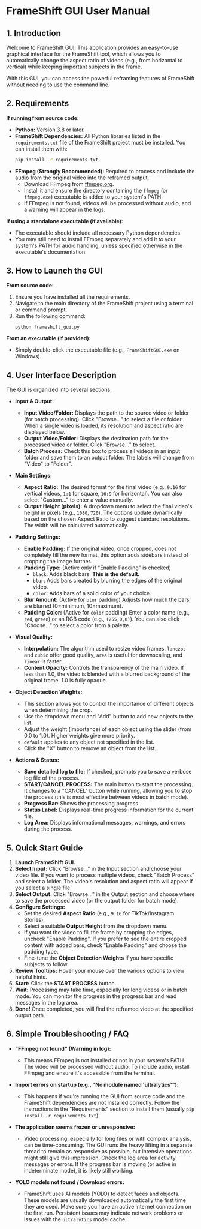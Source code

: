 # FrameShift GUI User Manual

## 1. Introduction

Welcome to FrameShift GUI! This application provides an easy-to-use graphical interface for the FrameShift tool, which allows you to automatically change the aspect ratio of videos (e.g., from horizontal to vertical) while keeping important subjects in the frame.

With this GUI, you can access the powerful reframing features of FrameShift without needing to use the command line.

## 2. Requirements

**If running from source code:**

* **Python:** Version 3.8 or later.
* **FrameShift Dependencies:** All Python libraries listed in the `requirements.txt` file of the FrameShift project must be installed. You can install them with:
    ```bash
    pip install -r requirements.txt
    ```
* **FFmpeg (Strongly Recommended):** Required to process and include the audio from the original video into the reframed output.
    * Download FFmpeg from [ffmpeg.org](https://ffmpeg.org/download.html).
    * Install it and ensure the directory containing the `ffmpeg` (or `ffmpeg.exe`) executable is added to your system's PATH.
    * If FFmpeg is not found, videos will be processed without audio, and a warning will appear in the logs.

**If using a standalone executable (if available):**

* The executable should include all necessary Python dependencies.
* You may still need to install FFmpeg separately and add it to your system's PATH for audio handling, unless specified otherwise in the executable's documentation.

## 3. How to Launch the GUI

**From source code:**

1.  Ensure you have installed all the requirements.
2.  Navigate to the main directory of the FrameShift project using a terminal or command prompt.
3.  Run the following command:
    ```bash
    python frameshift_gui.py
    ```

**From an executable (if provided):**

* Simply double-click the executable file (e.g., `FrameShiftGUI.exe` on Windows).

## 4. User Interface Description

The GUI is organized into several sections:

* **Input & Output:**
    * **Input Video/Folder:** Displays the path to the source video or folder (for batch processing). Click "Browse..." to select a file or folder. When a single video is loaded, its resolution and aspect ratio are displayed below.
    * **Output Video/Folder:** Displays the destination path for the processed video or folder. Click "Browse..." to select.
    * **Batch Process:** Check this box to process all videos in an input folder and save them to an output folder. The labels will change from "Video" to "Folder".

* **Main Settings:**
    * **Aspect Ratio:** The desired format for the final video (e.g., `9:16` for vertical videos, `1:1` for square, `16:9` for horizontal). You can also select "Custom..." to enter a value manually.
    * **Output Height (pixels):** A dropdown menu to select the final video's height in pixels (e.g., `1080`, `720`). The options update dynamically based on the chosen Aspect Ratio to suggest standard resolutions. The width will be calculated automatically.

* **Padding Settings:**
    * **Enable Padding:** If the original video, once cropped, does not completely fill the new format, this option adds sidebars instead of cropping the image further.
    * **Padding Type:** (Active only if "Enable Padding" is checked)
        * `black`: Adds black bars. **This is the default.**
        * `blur`: Adds bars created by blurring the edges of the original video.
        * `color`: Adds bars of a solid color of your choice.
    * **Blur Amount:** (Active for `blur` padding) Adjusts how much the bars are blurred (0=minimum, 10=maximum).
    * **Padding Color:** (Active for `color` padding) Enter a color name (e.g., `red`, `green`) or an RGB code (e.g., `(255,0,0)`). You can also click "Choose..." to select a color from a palette.

* **Visual Quality:**
    * **Interpolation:** The algorithm used to resize video frames. `lanczos` and `cubic` offer good quality, `area` is useful for downscaling, and `linear` is faster.
    * **Content Opacity:** Controls the transparency of the main video. If less than 1.0, the video is blended with a blurred background of the original frame. 1.0 is fully opaque.

* **Object Detection Weights:**
    * This section allows you to control the importance of different objects when determining the crop.
    * Use the dropdown menu and "Add" button to add new objects to the list.
    * Adjust the weight (importance) of each object using the slider (from 0.0 to 1.0). Higher weights give more priority.
    * `default` applies to any object not specified in the list.
    * Click the "X" button to remove an object from the list.

* **Actions & Status:**
    * **Save detailed log to file:** If checked, prompts you to save a verbose log file of the process.
    * **START/CANCEL PROCESS:** The main button to start the processing. It changes to a "CANCEL" button while running, allowing you to stop the process (this is most effective between videos in batch mode).
    * **Progress Bar:** Shows the processing progress.
    * **Status Label:** Displays real-time progress information for the current file.
    * **Log Area:** Displays informational messages, warnings, and errors during the process.

## 5. Quick Start Guide

1.  **Launch FrameShift GUI.**
2.  **Select Input:** Click "Browse..." in the Input section and choose your video file. If you want to process multiple videos, check "Batch Process" and select a folder. The video's resolution and aspect ratio will appear if you select a single file.
3.  **Select Output:** Click "Browse..." in the Output section and choose where to save the processed video (or the output folder for batch mode).
4.  **Configure Settings:**
    * Set the desired **Aspect Ratio** (e.g., `9:16` for TikTok/Instagram Stories).
    * Select a suitable **Output Height** from the dropdown menu.
    * If you want the video to fill the frame by cropping the edges, uncheck "Enable Padding". If you prefer to see the entire cropped content with added bars, check "Enable Padding" and choose the padding type.
    * Fine-tune the **Object Detection Weights** if you have specific subjects to follow.
5.  **Review Tooltips:** Hover your mouse over the various options to view helpful hints.
6.  **Start:** Click the **START PROCESS** button.
7.  **Wait:** Processing may take time, especially for long videos or in batch mode. You can monitor the progress in the progress bar and read messages in the log area.
8.  **Done!** Once completed, you will find the reframed video at the specified output path.

## 6. Simple Troubleshooting / FAQ

* **"FFmpeg not found" (Warning in log):**
    * This means FFmpeg is not installed or not in your system's PATH. The video will be processed without audio. To include audio, install FFmpeg and ensure it's accessible from the terminal.

* **Import errors on startup (e.g., "No module named 'ultralytics'"):**
    * This happens if you're running the GUI from source code and the FrameShift dependencies are not installed correctly. Follow the instructions in the "Requirements" section to install them (usually `pip install -r requirements.txt`).

* **The application seems frozen or unresponsive:**
    * Video processing, especially for long files or with complex analysis, can be time-consuming. The GUI runs the heavy lifting in a separate thread to remain as responsive as possible, but intensive operations might still give this impression. Check the log area for activity messages or errors. If the progress bar is moving (or active in indeterminate mode), it is likely still working.

* **YOLO models not found / Download errors:**
    * FrameShift uses AI models (YOLO) to detect faces and objects. These models are usually downloaded automatically the first time they are used. Make sure you have an active internet connection on the first run. Persistent issues may indicate network problems or issues with the `ultralytics` model cache.
